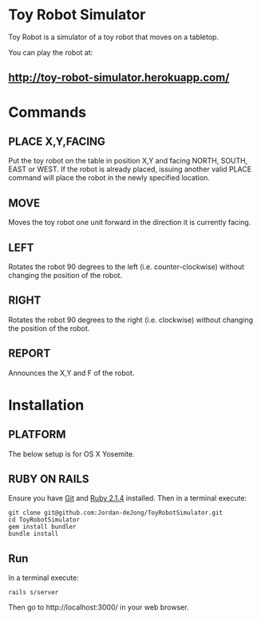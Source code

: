 Toy Robot Simulator
===================

Toy Robot is a simulator of a toy robot that moves on a tabletop.

You can play the robot at:

## http://toy-robot-simulator.herokuapp.com/

Commands
========

## PLACE X,Y,FACING

Put the toy robot on the table in position X,Y and facing NORTH, SOUTH, EAST or WEST. If the robot is already placed, issuing another valid PLACE command will place the robot in the newly specified location.

## MOVE

Moves the toy robot one unit forward in the direction it is currently facing.

## LEFT

Rotates the robot 90 degrees to the left (i.e. counter-clockwise) without changing the position of the robot.

## RIGHT

Rotates the robot 90 degrees to the right (i.e. clockwise) without changing the position of the robot.

## REPORT

Announces the X,Y and F of the robot.

Installation
============

## PLATFORM

The below setup is for OS X Yosemite.

## RUBY ON RAILS

Ensure you have [Git](http://git-scm.com/downloads) and [Ruby 2.1.4](http://www.ruby-lang.org/en/downloads/) installed.  Then in a terminal execute:

    git clone git@github.com:Jordan-deJong/ToyRobotSimulator.git
    cd ToyRobotSimulator
    gem install bundler
    bundle install

## Run

In a terminal execute:

    rails s/server

Then go to http://localhost:3000/ in your web browser.
